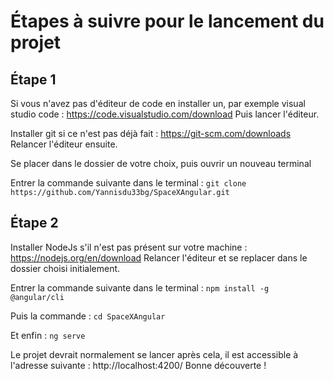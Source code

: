 # Étapes à suivre pour le lancement du projet

## Étape 1

Si vous n'avez pas d'éditeur de code en installer un, par exemple visual studio code : https://code.visualstudio.com/download
Puis lancer l'éditeur.

Installer git si ce n'est pas déjà fait : https://git-scm.com/downloads
Relancer l'éditeur ensuite.

Se placer dans le dossier de votre choix, puis ouvrir un nouveau terminal

Entrer la commande suivante dans le terminal : `git clone https://github.com/Yannisdu33bg/SpaceXAngular.git`

## Étape 2

Installer NodeJs s'il n'est pas présent sur votre machine : https://nodejs.org/en/download
Relancer l'éditeur et se replacer dans le dossier choisi initialement.

Entrer la commande suivante dans le terminal : `npm install -g @angular/cli`

Puis la commande : `cd SpaceXAngular`

Et enfin : `ng serve`

Le projet devrait normalement se lancer après cela, il est accessible à l'adresse suivante : http://localhost:4200/
Bonne découverte !
